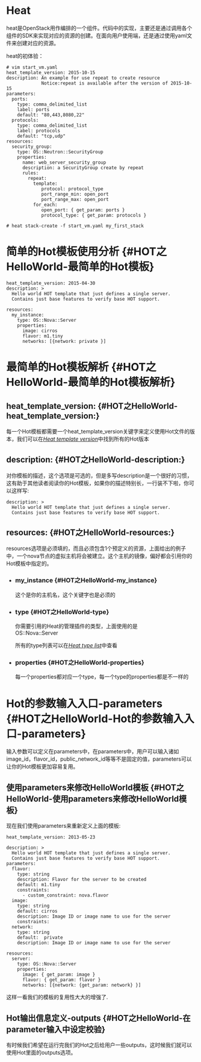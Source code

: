 # Heat

heat是OpenStack用作编排的一个组件。代码中的实现，主要还是通过调用各个组件的SDK来实现对应的资源的创建。在面向用户使用端，还是通过使用yaml文件来创建对应的资源。

heat的初体验：

```
# vim start_vm.yaml
heat_template_version: 2015-10-15
description: An example for use repeat to create resource
             Notice:repeat is available after the version of 2015-10-15
parameters:
  ports:
    type: comma_delimited_list
    label: ports
    default: "80,443,8080,22"
  protocols:
    type: comma_delimited_list
    label: protocols
    default: "tcp,udp"
resources:
  security_group:
    type: OS::Neutron::SecurityGroup
    properties:
      name: web_server_security_group
      description: a SecurityGroup create by repeat
      rules:
        repeat:
          template:
             protocol: protocol_type
             port_range_min: open_port
             port_range_max: open_port
          for_each:
             open_port: { get_param: ports }
             protocol_type: { get_param: protocols }

# heat stack-create -f start_vm.yaml my_first_stack
```

# 简单的Hot模板使用分析 {#HOT之HelloWorld-最简单的Hot模板}

```
heat_template_version: 2015-04-30
description: >
  Hello world HOT template that just defines a single server.
  Contains just base features to verify base HOT support.

resources:
  my_instance:
    type: OS::Nova::Server
    properties:
      image: cirros
      flavor: m1.tiny
      networks: [{network: private }]
```

# 最简单的Hot模板解析 {#HOT之HelloWorld-最简单的Hot模板解析}

## heat\_template\_version: {#HOT之HelloWorld-heat_template_version:}

每一个Hot模板都需要一个heat\_template\_version关键字来定义使用Hot文件的版本，我们可以在[_Heat template version_](http://docs.openstack.org/developer/heat/template_guide/hot_spec.html#hot-spec-template-version)中找到所有的Hot版本

## description: {#HOT之HelloWorld-description:}

对你模板的描述，这个选项是可选的，但是多写description是一个很好的习惯，这有助于其他读者阅读你的Hot模板，如果你的描述特别长，一行装不下啦，你可以这样写:

```
description: >
  Hello world HOT template that just defines a single server.
  Contains just base features to verify base HOT support.
```

## resources: {#HOT之HelloWorld-resources:}

resources选项是必须填的，而且必须包含1个预定义的资源，上面给出的例子中，一个nova节点的虚拟主机将会被建立。这个主机的镜像，偏好都会引用你的Hot模板中指定的。

* ### my\_instance {#HOT之HelloWorld-my_instance}

  这个是你的主机名，这个关键字也是必须的

* ### type {#HOT之HelloWorld-type}

  你需要引用的Heat的管理插件的类型，上面使用的是  
  OS::Nova::Server

  所有的type列表可以在[_Heat type list_](http://docs.openstack.org/developer/heat/template_guide/openstack.html)中查看

* ### properties {#HOT之HelloWorld-properties}

  每一个properties都对应一个type，每一个type的properties都是不一样的

# Hot的参数输入入口-parameters {#HOT之HelloWorld-Hot的参数输入入口-parameters}

输入参数可以定义在parameters中，在parameters中，用户可以输入诸如image\_id，flavor\_id，public\_network\_id等等不是固定的值，parameters可以让你的Hot模板更加容易复用。

## 使用parameters来修改HelloWorld模板 {#HOT之HelloWorld-使用parameters来修改HelloWorld模板}

现在我们使用parameters来重新定义上面的模板:

```
heat_template_version: 2013-05-23

description: >
  Hello world HOT template that just defines a single server.
  Contains just base features to verify base HOT support.
parameters:
  flavor:
    type: string
    description: Flavor for the server to be created
    default: m1.tiny
    constraints:
      - custom_constraint: nova.flavor
  image:
    type: string
    default: cirros
    description: Image ID or image name to use for the server
    constraints:
  network:
    type: string
    default:  private
    description: Image ID or image name to use for the server

resources:
  server:
    type: OS::Nova::Server
    properties:
      image: { get_param: image }
      flavor: { get_param: flavor }
      networks: [{network: {get_param: network} }]
```

这样一看我们的模板的复用性大大的增强了.

## Hot输出信息定义-outputs {#HOT之HelloWorld-在parameter输入中设定校验}

有时候我们希望在运行完我们的Hot之后给用户一些outputs，这时候我们就可以使用Hot里面的outputs选项。

